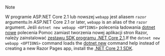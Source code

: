 > [!NOTE]
> <span data-ttu-id="229b7-101">W programie ASP.NET Core 2.1 lub nowszej `webapp` jest aliasem `razor` argumentu.</span><span class="sxs-lookup"><span data-stu-id="229b7-101">In ASP.NET Core 2.1 or later, `webapp` is an alias of the `razor` argument.</span></span> <span data-ttu-id="229b7-102">Jeśli `dotnet new webapp <OPTIONS>` polecenia ładowania [dotnet nowe](/dotnet/core/tools/dotnet-new) polecenia Pomoc zamiast tworzenia nowej aplikacji stron Razor, należy zainstalować [zestawu SDK programu .NET Core 2.1](https://www.microsoft.com/net/download/dotnet-core/sdk-2.1.300).</span><span class="sxs-lookup"><span data-stu-id="229b7-102">If the `dotnet new webapp <OPTIONS>` command loads the [dotnet new](/dotnet/core/tools/dotnet-new) command help instead of creating a new Razor Pages app, install the [.NET Core 2.1 SDK](https://www.microsoft.com/net/download/dotnet-core/sdk-2.1.300).</span></span>
